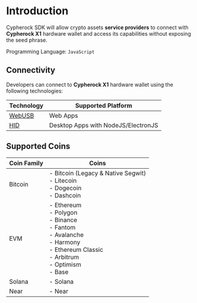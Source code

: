 # Introduction

Cypherock SDK will allow crypto assets **service providers** to connect with
**Cypherock X1** hardware wallet and access its capabilities without exposing
the seed phrase.

Programming Language: `JavaScript`

## Connectivity

Developers can connect to **Cypherock X1** hardware wallet using the following
technologies:

| Technology                                                            | Supported Platform                  |
| --------------------------------------------------------------------- | ----------------------------------- |
| [WebUSB](https://developer.mozilla.org/en-US/docs/Web/API/WebUSB_API) | Web Apps                            |
| [HID](https://www.npmjs.com/package/node-hid)                         | Desktop Apps with NodeJS/ElectronJS |

## Supported Coins

| Coin Family | Coins                                                                                                                          |
| ----------- | ------------------------------------------------------------------------------------------------------------------------------ |
| Bitcoin     | - Bitcoin (Legacy & Native Segwit)<br>- Litecoin<br>- Dogecoin<br>- Dashcoin                                                   |
| EVM         | - Ethereum<br>- Polygon<br>- Binance<br>- Fantom<br>- Avalanche<br>- Harmony<br>- Ethereum Classic<br>- Arbitrum<br>- Optimism<br>- Base |
| Solana      | - Solana                                                                                                                       |
| Near        | - Near                                                                                                                         |
